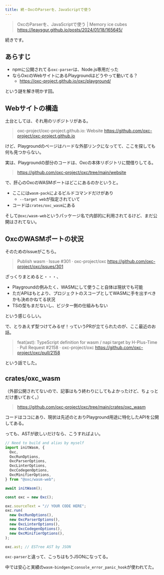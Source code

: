 ```yaml
---
title: 続・OxcのParserを、JavaScriptで使う
---
```


> OxcのParserを、JavaScriptで使う | Memory ice cubes
> https://leaysgur.github.io/posts/2024/01/18/165645/

続きです。

## あらすじ

- npmに公開されてる`oxc-parser`は、Node.js専用だった
- ならOxcのWebサイトにあるPlaygroundはどうやって動いてる？
  - https://oxc-project.github.io/oxc/playground/

という謎を解き明かす回。

## Webサイトの構造

土台としては、それ用のリポジトリがある。

> oxc-project/oxc-project.github.io: Website
> https://github.com/oxc-project/oxc-project.github.io

けど、Playgroundのページはハードな外部リンクになってて、ここを探しても何も見つからない。

実は、Playgroundの部分のコードは、Oxcの本体リポジトリに間借りしてる。

> https://github.com/oxc-project/oxc/tree/main/website

で、肝心のOxcのWASMポートはどこにあるのかというと。

- ここには`wasm-pack`によるビルドコマンドだけがあり
  - `--target web`が指定されていて
- コードは`crates/oxc_wasm`にある

そして`@oxc/wasm-web`というパッケージ名で内部的に利用されてるけど、まだ公開はされてない。

## OxcのWASMポートの状況

そのためのIssueがこちら。

> Publish wasm · Issue #301 · oxc-project/oxc
> https://github.com/oxc-project/oxc/issues/301

ざっくりまとめると・・・、

- Playgroundの例みたく、WASMにして使うこと自体は現状でも可能
- ただAPIはもとより、プロジェクトのスコープとしてWASMに手を出すべきかも決めかねてる状況
- TSの型もまだないし、ビジター側の仕組みもない

という感じらしい。

で、とりあえず型つけてみるぜ！っていうPRが立てられたのが、ここ最近のお話。

> feat(ast): TypeScript definition for wasm / napi target by H-Plus-Time · Pull Request #2158 · oxc-project/oxc
> https://github.com/oxc-project/oxc/pull/2158

という話でした。

## crates/oxc_wasm

（外部公開されてないので、記事はもう終わりにしてもよかったけど、ちょっとだけ書いておく。）

> https://github.com/oxc-project/oxc/tree/main/crates/oxc_wasm

コードはココにあり、現状は先述のとおりPlayground用途に特化したAPIを公開してある。

っても、ASTが欲しいだけなら、こうすればよい。

```js
// Need to build and alias by myself
import initWasm, {
  Oxc,
  OxcRunOptions,
  OxcParserOptions,
  OxcLinterOptions,
  OxcCodegenOptions,
  OxcMinifierOptions,
} from "@oxc/wasm-web";

await initWasm();

const oxc = new Oxc();

oxc.sourceText = "// YOUR CODE HERE";
oxc.run(
  new OxcRunOptions(),
  new OxcParserOptions(),
  new OxcLinterOptions(),
  new OxcCodegenOptions(),
  new OxcMinifierOptions(),
);

oxc.ast; // ESTree AST by JSON
```

`oxc-parser`と違って、こっちはもうJSONになってる。

中では安心と実績の`wasm-bindgen`と`console_error_panic_hook`が使われてた。
